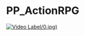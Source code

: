 # PP_ActionRPG

[![Video Label](http://img.youtube.com/vi/02btGqiRt1E)/0.jpg)](https://youtu.be/02btGqiRt1E)
